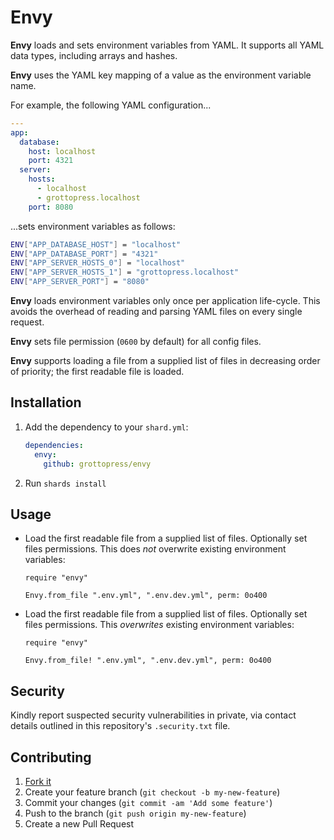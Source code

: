 # Envy

**Envy** loads and sets environment variables from YAML. It supports all YAML data types, including arrays and hashes.

**Envy** uses the YAML key mapping of a value as the environment variable name.

For example, the following YAML configuration...

```yaml
---
app:
  database:
    host: localhost
    port: 4321
  server:
    hosts:
      - localhost
      - grottopress.localhost
    port: 8080
```

...sets environment variables as follows:

```bash
ENV["APP_DATABASE_HOST"] = "localhost"
ENV["APP_DATABASE_PORT"] = "4321"
ENV["APP_SERVER_HOSTS_0"] = "localhost"
ENV["APP_SERVER_HOSTS_1"] = "grottopress.localhost"
ENV["APP_SERVER_PORT"] = "8080"
```

**Envy** loads environment variables only once per application life-cycle. This avoids the overhead of reading and parsing YAML files on every single request.

**Envy** sets file permission (`0600` by default) for all config files.

**Envy** supports loading a file from a supplied list of files in decreasing order of priority; the first readable file is loaded.

## Installation

1. Add the dependency to your `shard.yml`:

   ```yaml
   dependencies:
     envy:
       github: grottopress/envy
   ```

2. Run `shards install`

## Usage

- Load the first readable file from a supplied list of files. Optionally set files permissions. This does *not* overwrite existing environment variables:

    ```crystal
    require "envy"

    Envy.from_file ".env.yml", ".env.dev.yml", perm: 0o400
    ```

 - Load the first readable file from a supplied list of files. Optionally set files permissions. This *overwrites* existing environment variables:

    ```crystal
    require "envy"

    Envy.from_file! ".env.yml", ".env.dev.yml", perm: 0o400
    ```

## Security

Kindly report suspected security vulnerabilities in private, via contact details outlined in this repository's `.security.txt` file.

## Contributing

1. [Fork it](https://github.com/grottopress/envy/fork)
2. Create your feature branch (`git checkout -b my-new-feature`)
3. Commit your changes (`git commit -am 'Add some feature'`)
4. Push to the branch (`git push origin my-new-feature`)
5. Create a new Pull Request
